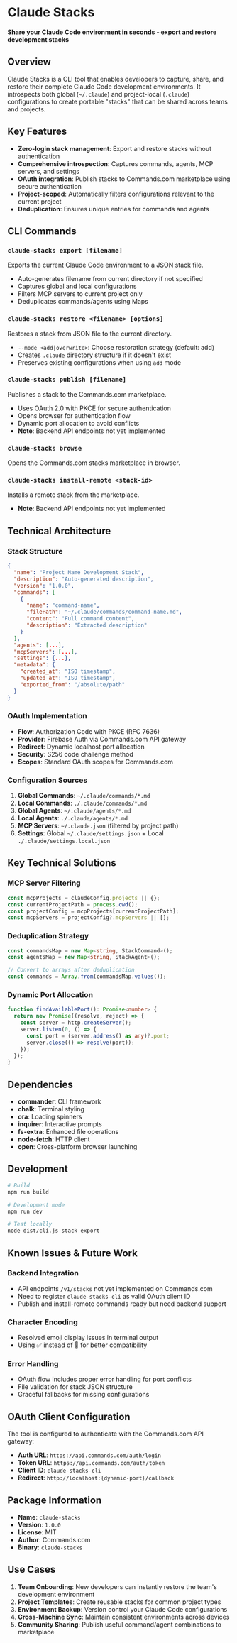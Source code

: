 # Claude Stacks

**Share your Claude Code environment in seconds - export and restore development stacks**

## Overview

Claude Stacks is a CLI tool that enables developers to capture, share, and restore their complete Claude Code development environments. It introspects both global (`~/.claude`) and project-local (`.claude`) configurations to create portable "stacks" that can be shared across teams and projects.

## Key Features

- **Zero-login stack management**: Export and restore stacks without authentication
- **Comprehensive introspection**: Captures commands, agents, MCP servers, and settings
- **OAuth integration**: Publish stacks to Commands.com marketplace using secure authentication
- **Project-scoped**: Automatically filters configurations relevant to the current project
- **Deduplication**: Ensures unique entries for commands and agents

## CLI Commands

### `claude-stacks export [filename]`
Exports the current Claude Code environment to a JSON stack file.
- Auto-generates filename from current directory if not specified
- Captures global and local configurations
- Filters MCP servers to current project only
- Deduplicates commands/agents using Maps

### `claude-stacks restore <filename> [options]`
Restores a stack from JSON file to the current directory.
- `--mode <add|overwrite>`: Choose restoration strategy (default: add)
- Creates `.claude` directory structure if it doesn't exist
- Preserves existing configurations when using `add` mode

### `claude-stacks publish [filename]`
Publishes a stack to the Commands.com marketplace.
- Uses OAuth 2.0 with PKCE for secure authentication
- Opens browser for authentication flow
- Dynamic port allocation to avoid conflicts
- **Note**: Backend API endpoints not yet implemented

### `claude-stacks browse`
Opens the Commands.com stacks marketplace in browser.

### `claude-stacks install-remote <stack-id>`
Installs a remote stack from the marketplace.
- **Note**: Backend API endpoints not yet implemented

## Technical Architecture

### Stack Structure
```json
{
  "name": "Project Name Development Stack",
  "description": "Auto-generated description",
  "version": "1.0.0",
  "commands": [
    {
      "name": "command-name",
      "filePath": "~/.claude/commands/command-name.md",
      "content": "Full command content",
      "description": "Extracted description"
    }
  ],
  "agents": [...],
  "mcpServers": [...],
  "settings": {...},
  "metadata": {
    "created_at": "ISO timestamp",
    "updated_at": "ISO timestamp", 
    "exported_from": "/absolute/path"
  }
}
```

### OAuth Implementation
- **Flow**: Authorization Code with PKCE (RFC 7636)
- **Provider**: Firebase Auth via Commands.com API gateway
- **Redirect**: Dynamic localhost port allocation
- **Security**: S256 code challenge method
- **Scopes**: Standard OAuth scopes for Commands.com

### Configuration Sources
1. **Global Commands**: `~/.claude/commands/*.md`
2. **Local Commands**: `./.claude/commands/*.md`
3. **Global Agents**: `~/.claude/agents/*.md`
4. **Local Agents**: `./.claude/agents/*.md`
5. **MCP Servers**: `~/.claude.json` (filtered by project path)
6. **Settings**: Global `~/.claude/settings.json` + Local `./.claude/settings.local.json`

## Key Technical Solutions

### MCP Server Filtering
```typescript
const mcpProjects = claudeConfig.projects || {};
const currentProjectPath = process.cwd();
const projectConfig = mcpProjects[currentProjectPath];
const mcpServers = projectConfig?.mcpServers || [];
```

### Deduplication Strategy
```typescript
const commandsMap = new Map<string, StackCommand>();
const agentsMap = new Map<string, StackAgent>();

// Convert to arrays after deduplication
const commands = Array.from(commandsMap.values());
```

### Dynamic Port Allocation
```typescript
function findAvailablePort(): Promise<number> {
  return new Promise((resolve, reject) => {
    const server = http.createServer();
    server.listen(0, () => {
      const port = (server.address() as any)?.port;
      server.close(() => resolve(port));
    });
  });
}
```

## Dependencies

- **commander**: CLI framework
- **chalk**: Terminal styling
- **ora**: Loading spinners
- **inquirer**: Interactive prompts
- **fs-extra**: Enhanced file operations
- **node-fetch**: HTTP client
- **open**: Cross-platform browser launching

## Development

```bash
# Build
npm run build

# Development mode
npm run dev

# Test locally
node dist/cli.js stack export
```

## Known Issues & Future Work

### Backend Integration
- API endpoints `/v1/stacks` not yet implemented on Commands.com
- Need to register `claude-stacks-cli` as valid OAuth client ID
- Publish and install-remote commands ready but need backend support

### Character Encoding
- Resolved emoji display issues in terminal output
- Using ✅ instead of 🎉 for better compatibility

### Error Handling
- OAuth flow includes proper error handling for port conflicts
- File validation for stack JSON structure
- Graceful fallbacks for missing configurations

## OAuth Client Configuration

The tool is configured to authenticate with the Commands.com API gateway:
- **Auth URL**: `https://api.commands.com/auth/login`
- **Token URL**: `https://api.commands.com/auth/token`
- **Client ID**: `claude-stacks-cli`
- **Redirect**: `http://localhost:{dynamic-port}/callback`

## Package Information

- **Name**: `claude-stacks`
- **Version**: `1.0.0`
- **License**: MIT
- **Author**: Commands.com
- **Binary**: `claude-stacks`

## Use Cases

1. **Team Onboarding**: New developers can instantly restore the team's development environment
2. **Project Templates**: Create reusable stacks for common project types
3. **Environment Backup**: Version control your Claude Code configurations
4. **Cross-Machine Sync**: Maintain consistent environments across devices
5. **Community Sharing**: Publish useful command/agent combinations to marketplace